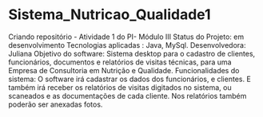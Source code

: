 # Sistema_Nutricao_Qualidade1
Criando repositório - Atividade 1 do PI- Módulo III
Status do Projeto: em desenvolvimento
Tecnologias  aplicadas : Java, MySql.
Desenvolvedora: Juliana
Objetivo do software: Sistema desktop para o cadastro de clientes, funcionários, documentos e relatórios de visitas técnicas, para uma Empresa de Consultoria em Nutrição e Qualidade.
Funcionalidades do sistema: O software irá cadastrar os dados dos funcionários, e clientes. E também irá receber os relatórios de visitas digitados no sistema, ou scaneados e as documentações de cada cliente. Nos relatórios também poderão ser anexadas fotos.  

